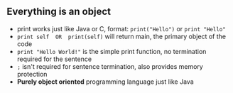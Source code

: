 ## Everything is an object
- print works just like Java or C, format: `print("Hello")` or `print "Hello"`
- `print self  OR  print(self)` will return main, the primary object of the code
- `print "Hello World!"` is the simple print function, no termination required for the sentence
- ```;``` isn't required for sentence termination, also provides memory protection
- **Purely object oriented** programming language just like Java
